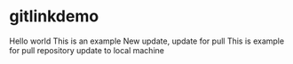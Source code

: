 # gitlinkdemo
Hello world
This is an example
New update, update for pull 
This is example for pull repository
update to local machine
